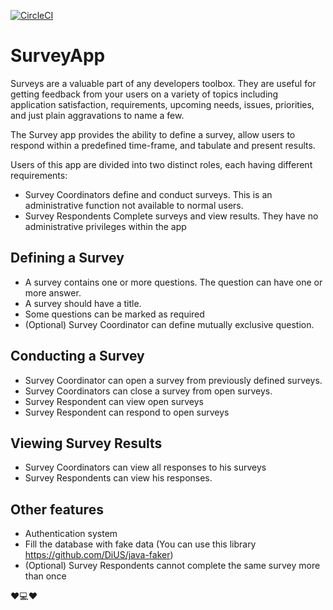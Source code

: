 [![CircleCI](https://circleci.com/gh/circleci/circleci-docs.svg?style=svg)](https://circleci.com/gh/circleci/circleci-docs)

# SurveyApp

Surveys are a valuable part of any developers toolbox. They are useful for getting
feedback from your users on a variety of topics including application satisfaction,
requirements, upcoming needs, issues, priorities, and just plain aggravations to name
a few.

The Survey app provides the ability to define a survey, allow users to respond within a
predefined time-frame, and tabulate and present results.

Users of this app are divided into two distinct roles, each having different
requirements:
* Survey Coordinators define and conduct surveys. This is an administrative
function not available to normal users.
* Survey Respondents Complete surveys and view results. They have no
administrative privileges within the app

## Defining a Survey
* A survey contains one or more questions. The question can have one or more
answer.
* A survey should have a title.
* Some questions can be marked as required
* (Optional) Survey Coordinator can define mutually exclusive question.

## Conducting a Survey
* Survey Coordinator can open a survey from previously defined surveys.
* Survey Coordinators can close a survey from open surveys.
* Survey Respondent can view open surveys
* Survey Respondent can respond to open surveys

## Viewing Survey Results
* Survey Coordinators can view all responses to his surveys
* Survey Respondents can view his responses.

## Other features
* Authentication system
* Fill the database with fake data (You can use this library
https://github.com/DiUS/java-faker)
* (Optional) Survey Respondents cannot complete the same survey more than once

:hearts::computer::hearts:
